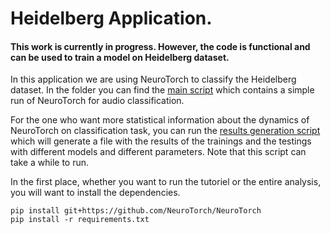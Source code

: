 # Heidelberg Application.


#### This work is currently in progress. However, the code is functional and can be used to train a model on Heidelberg dataset.


In this application we are using NeuroTorch to classify the Heidelberg dataset. In the folder 
you can find the [main script](main.py) which contains a simple run of NeuroTorch for audio classification.

For the one who want more statistical information about the dynamics of NeuroTorch on classification task, you
can run the [results generation script](results_generation.py) which will generate a file with the results of the
trainings and the testings with different models and different parameters. Note that this script can take a while to
run.

In the first place, whether you want to run the tutoriel or the entire analysis, you will want to install the 
dependencies.
```
pip install git+https://github.com/NeuroTorch/NeuroTorch
pip install -r requirements.txt
```






